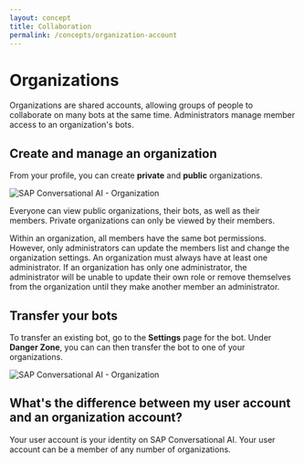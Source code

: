 ```yaml
---
layout: concept
title: Collaboration
permalink: /concepts/organization-account
---
```


# Organizations

Organizations are shared accounts, allowing groups of people to collaborate on many bots at the same time. Administrators manage member access to an organization's bots.

## Create and manage an organization

From your profile, you can create **private** and **public** organizations.

![SAP Conversational AI - Organization](https://cdn.cai.tools.sap/man/organisation/create-org.png)

Everyone can view public organizations, their bots, as well as their members. Private organizations can only be viewed by their members.

Within an organization, all members have the same bot permissions. However, only administrators can update the members list and change the organization settings. An organization must always have at least one administrator. If an organization has only one administrator, the administrator will be unable to update their own role or remove themselves from the organization until they make another member an administrator.

## Transfer your bots

To transfer an existing bot, go to the **Settings** page for the bot. Under **Danger Zone**, you can can then transfer the bot to one of your organizations.

![SAP Conversational AI - Organization](https://cdn.cai.tools.sap/man/organisation/transfer.png)

## What's the difference between my user account and an organization account?

Your user account is your identity on SAP Conversational AI. Your user account can be a member of any number of organizations.


